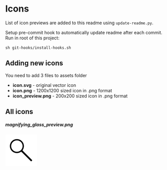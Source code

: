 # Icons

List of icon previews are added to this readme using `update-readme.py`.

Setup pre-commit hook to automatically update readme after each commit. Run in root of this project:

    sh git-hooks/install-hooks.sh

## Adding new icons

You need to add 3 files to assets folder

* **icon.svg** - original vector icon
* **icon.png** - 1200x1200 sized icon in .png format
* **icon_preview.png** - 200x200 sized icon in .png format

## All icons

##### magnifying_glass_preview.png
![magnifying_glass_preview.png](assets/magnifying_glass_preview.png)

